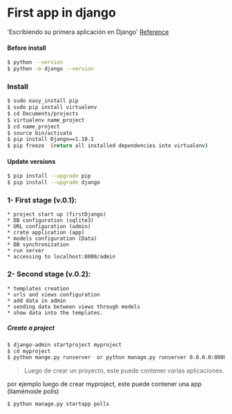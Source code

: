 First app in django
=====================

'Escribiendo su primera aplicación en Django' [Reference](https://docs.djangoproject.com/es/1.10/intro/tutorial01/)

#### Before install
```sh
$ python --version
$ python -m django --version
```

### Install
```sh
$ sudo easy_install pip
$ sudo pip install virtualenv
$ cd Documents/projects
$ virtualenv name_project
$ cd name_project
$ source bin/activate
$ pip install Django==1.10.1
$ pip freeze  (return all installed dependencies into virtualenv)
```

#### Update versions
```sh
$ pip install --upgrade pip
$ pip install --upgrade django
```

### 1-  First stage (v.0.1):
    * project start up (firstDjango)
    * DB configuration (sqlite3)
    * URL configuration (admin)
    * crate application (app)
    * models configuration (Data)    
    * DB synchronization
    * run server
    * accessing to localhost:8000/admin

### 2- 	Second stage (v.0.2):
	* templates creation
	* urls and views configuration
	* add data in admin
	* sending data between views through models
	* show data into the templates.


##### Create a project
```sh
$ django-admin startproject myproject
$ cd myproject
$ python mange.py runserver  or python manage.py runserver 0.0.0.0:8000
```

> Luego de crear un proyecto, este puede contener varias aplicaciones.

por ejemplo luego de crear myproject, este puede contener una app (llamémosle polls)

```sh
$ python manage.py startapp polls
```

